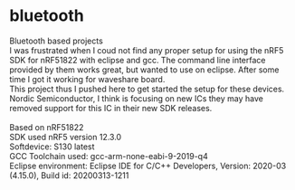 # bluetooth
Bluetooth based projects<br>
 I was frustrated when I coud not find any proper setup for using the nRF5 SDK for nRF51822 with eclipse and gcc. The command line interface provided by them works great, but wanted to use on eclipse. After some time I got it working for waveshare board.<br>
 This project thus I pushed here to get started the setup for these devices. Nordic Semiconductor, I think is focusing on new ICs they may have removed support for this IC in their new SDK releases.<br>
 <br>
Based on nRF51822<br>
SDK used nRF5 version 12.3.0<br>
Softdevice: S130 latest <br>
GCC Toolchain used: gcc-arm-none-eabi-9-2019-q4<br>
Eclipse environment: Eclipse IDE for C/C++ Developers, Version: 2020-03 (4.15.0), Build id: 20200313-1211<br>
